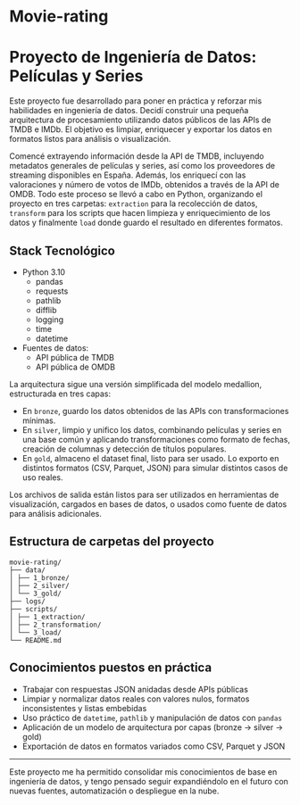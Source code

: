 # Movie-rating
# Proyecto de Ingeniería de Datos: Películas y Series

Este proyecto fue desarrollado para poner en práctica y reforzar mis habilidades en ingeniería de datos. Decidí construir una pequeña arquitectura de procesamiento utilizando datos públicos de las APIs de TMDB e IMDb. El objetivo es limpiar, enriquecer y exportar los datos en formatos listos para análisis o visualización.

Comencé extrayendo información desde la API de TMDB, incluyendo metadatos generales de películas y series, así como los proveedores de streaming disponibles en España. Además, los enriquecí con las valoraciones y número de votos de IMDb, obtenidos a través de la API de OMDB. Todo este proceso se llevó a cabo en Python, organizando el proyecto en tres carpetas: `extraction` para la recolección de datos, `transform` para los scripts que hacen limpieza y enriquecimiento de los datos y finalmente `load` donde guardo el resultado en diferentes formatos.

## Stack Tecnológico

- Python 3.10
  - pandas
  - requests
  - pathlib
  - difflib
  - logging
  - time
  - datetime
- Fuentes de datos:
  - API pública de TMDB
  - API pública de OMDB

La arquitectura sigue una versión simplificada del modelo medallion, estructurada en tres capas:

- En `bronze`, guardo los datos obtenidos de las APIs con transformaciones mínimas.
- En `silver`, limpio y unifico los datos, combinando películas y series en una base común y aplicando transformaciones como formato de fechas, creación de columnas y detección de títulos populares.
- En `gold`, almaceno el dataset final, listo para ser usado. Lo exporto en distintos formatos (CSV, Parquet, JSON) para simular distintos casos de uso reales.

Los archivos de salida están listos para ser utilizados en herramientas de visualización, cargados en bases de datos, o usados como fuente de datos para análisis adicionales.

## Estructura de carpetas del proyecto
```
movie-rating/
├── data/
│ ├── 1_bronze/
│ ├── 2_silver/
│ └── 3_gold/
├── logs/
├── scripts/
│ ├── 1_extraction/
│ ├── 2_transformation/
│ └── 3_load/
└── README.md
```
## Conocimientos puestos en práctica
- Trabajar con respuestas JSON anidadas desde APIs públicas
- Limpiar y normalizar datos reales con valores nulos, formatos inconsistentes y listas embebidas
- Uso práctico de `datetime`, `pathlib` y manipulación de datos con `pandas`
- Aplicación de un modelo de arquitectura por capas (bronze → silver → gold)
- Exportación de datos en formatos variados como CSV, Parquet y JSON

---
Este proyecto me ha permitido consolidar mis conocimientos de base en ingeniería de datos, y tengo pensado seguir expandiéndolo en el futuro con nuevas fuentes, automatización o despliegue en la nube.
